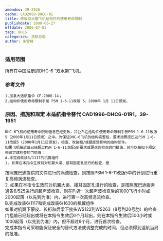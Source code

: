 ```yaml
---
amendno: 39-2936  
cadno: CAD2000-DHC6-01  
title: 修改双水獭飞机结构件的使用寿命限制  
publishdate: 2000-06-27  
effdate: 2000-07-02  
tags: DHC6  
categories: 民航总局  
author: 朱雪峰  
---
```

  
### 适用范围  
所有在中国注册的DHC-6 “双水獭”飞机。  
  
<!--more-->  
### 参考文件  
    1.加拿大适航指令 CF-2000-14；  
    2.结构件使用寿命限制手册 PSM 1-6-11改版 5，2000年 1月 11日颁发。  
  
### 原因、措施和规定 本适航指令替代 CAD1996-DHC6-01R1，39-1951  
    DHC-6飞机的使用寿命限制信息已经更改，并公布在结构件使用寿命限制手册PSM 1-6-11改版5（2000年1月11日颁发）之中。为保证DHC-6飞机的结构完整性，要求按照庞巴迪PSM 1-6-11改版5（2000年1月11日颁发），检查、改装和/或报废受影响的结构部件。  
    如果飞机接近或已经超过PSM 1-6-11改版5新要求或更改的检查的门槛值，则可以按如下规定修改完成检查的门槛值：  
    A.未完成改装6/1117的机翼组件  
    1. 如果在本指令生效前对机翼大梁、接耳固定孔进行的检查，是  
  
按照庞巴迪提供的文件进行的涡流检查，则按照PSM 1-6-11改版5中的计划进行重复高频涡流检查。  
    2. 如果在本指令生效前对机翼大梁、接耳固定孔进行的检查，是按照庞巴迪服务通告6/525进行的超声波检查，则在昀近一次超声波检查后的1000飞行小时或2000起落（以先到为准）内，进行第一次高频涡流检查。  
    B.完成改装6/1117和完成改装6/1630的机翼组件  
    如果对机翼下蒙皮、长桁和后梁下接头WS122到WS263（8号到20号肋）的检查门槛值已经超出或将在本指令生效后6个月超出，则在本指令生效后500小时或1000起落（以先到为准）内，但不超过6个月，进行首次检查。  
    完成本指令可采取能保证安全的替代方法或调整完成的时间，但必须得到适航当局的批准。  
